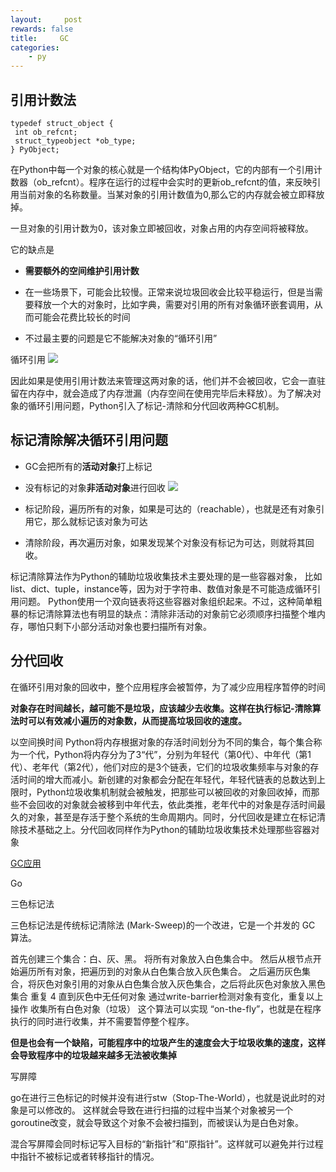 ```yaml
---
layout:     post
rewards: false
title:     GC
categories:
    - py
---
```


## 引用计数法
```cython
typedef struct_object {
 int ob_refcnt;
 struct_typeobject *ob_type;
} PyObject;
```

在Python中每一个对象的核心就是一个结构体PyObject，它的内部有一个引用计数器（ob_refcnt）。程序在运行的过程中会实时的更新ob_refcnt的值，来反映引用当前对象的名称数量。当某对象的引用计数值为0,那么它的内存就会被立即释放掉。



一旦对象的引用计数为0，该对象立即被回收，对象占用的内存空间将被释放。

它的缺点是

- **需要额外的空间维护引用计数**
- 在一些场景下，可能会比较慢。正常来说垃圾回收会比较平稳运行，但是当需要释放一个大的对象时，比如字典，需要对引用的所有对象循环嵌套调用，从而可能会花费比较长的时间

- 不过最主要的问题是它不能解决对象的“循环引用”

循环引用
![](https://tva2.sinaimg.cn/large/006tNbRwgy1fud3w978elj31kg0iq40h.jpg)

因此如果是使用引用计数法来管理这两对象的话，他们并不会被回收，它会一直驻留在内存中，就会造成了内存泄漏（内存空间在使用完毕后未释放）。为了解决对象的循环引用问题，Python引入了标记-清除和分代回收两种GC机制。


## 标记清除解决循环引用问题
- GC会把所有的**活动对象**打上标记
- 没有标记的对象**非活动对象**进行回收
![](https://tva3.sinaimg.cn/large/006tNbRwgy1fud3woxkfhj31jg0tqabx.jpg)



- 标记阶段，遍历所有的对象，如果是可达的（reachable），也就是还有对象引用它，那么就标记该对象为可达
- 清除阶段，再次遍历对象，如果发现某个对象没有标记为可达，则就将其回收。



标记清除算法作为Python的辅助垃圾收集技术主要处理的是一些容器对象，
比如list、dict、tuple，instance等，因为对于字符串、数值对象是不可能造成循环引用问题。
Python使用一个双向链表将这些容器对象组织起来。不过，这种简单粗暴的标记清除算法也有明显的缺点：清除非活动的对象前它必须顺序扫描整个堆内存，哪怕只剩下小部分活动对象也要扫描所有对象。

## 分代回收

在循环引用对象的回收中，整个应用程序会被暂停，为了减少应用程序暂停的时间

**对象存在时间越长，越可能不是垃圾，应该越少去收集。这样在执行标记-清除算法时可以有效减小遍历的对象数，从而提高垃圾回收的速度。**

以空间换时间
Python将内存根据对象的存活时间划分为不同的集合，每个集合称为一个代，Python将内存分为了3“代”，分别为年轻代（第0代）、中年代（第1代）、老年代（第2代），他们对应的是3个链表，它们的垃圾收集频率与对象的存活时间的增大而减小。新创建的对象都会分配在年轻代，年轻代链表的总数达到上限时，Python垃圾收集机制就会被触发，把那些可以被回收的对象回收掉，而那些不会回收的对象就会被移到中年代去，依此类推，老年代中的对象是存活时间最久的对象，甚至是存活于整个系统的生命周期内。同时，分代回收是建立在标记清除技术基础之上。分代回收同样作为Python的辅助垃圾收集技术处理那些容器对象

[GC应用](https://www.cnblogs.com/Xjng/p/5128269.html)



Go

三色标记法

三色标记法是传统标记清除法 (Mark-Sweep)的一个改进，它是一个并发的 GC 算法。

首先创建三个集合：白、灰、黑。
将所有对象放入白色集合中。
然后从根节点开始遍历所有对象，把遍历到的对象从白色集合放入灰色集合。
之后遍历灰色集合，将灰色对象引用的对象从白色集合放入灰色集合，之后将此灰色对象放入黑色集合
重复 4 直到灰色中无任何对象
通过write-barrier检测对象有变化，重复以上操作
收集所有白色对象（垃圾）
这个算法可以实现 “on-the-fly”，也就是在程序执行的同时进行收集，并不需要暂停整个程序。

**但是也会有一个缺陷，可能程序中的垃圾产生的速度会大于垃圾收集的速度，这样会导致程序中的垃圾越来越多无法被收集掉**

写屏障

go在进行三色标记的时候并没有进行stw（Stop-The-World），也就是说此时的对象是可以修改的。
这样就会导致在进行扫描的过程中当某个对象被另一个goroutine改变，就会导致这个对象不会被扫描到，而被误认为是白色对象。

混合写屏障会同时标记写入目标的“新指针”和“原指针”。这样就可以避免并行过程中指针不被标记或者转移指针的情况。